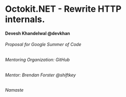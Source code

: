 # Octokit.NET - Rewrite HTTP internals.
#### Devesh Khandelwal @devkhan
###### Proposal for *Google Summer of Code*
###### Mentoring Organization: GitHub
###### Mentor: Brendan Forster @shiftkey

*Namaste*


